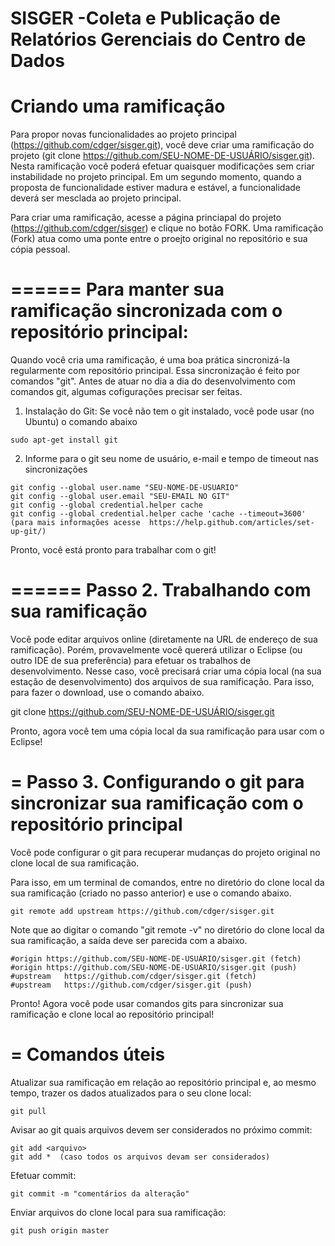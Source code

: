 SISGER -Coleta e Publicação de Relatórios Gerenciais do Centro de Dados
======
Criando uma ramificação
======
Para propor novas funcionalidades ao projeto principal (https://github.com/cdger/sisger.git), você deve criar uma ramificação do projeto (git clone https://github.com/SEU-NOME-DE-USUÁRIO/sisger.git). Nesta ramificação você poderá efetuar quaisquer modificações sem criar instabilidade no projeto principal. Em um segundo momento, quando a proposta de funcionalidade estiver madura e  estável, a funcionalidade deverá ser mesclada ao projeto principal. 

Para criar uma ramificação, acesse a página princiapal do projeto (https://github.com/cdger/sisger) e clique no botão FORK. Uma ramificação (Fork) atua como uma ponte entre o proejto original no repositório e sua cópia pessoal. 


======
Para manter sua ramificação sincronizada com o repositório principal:
======

Quando você cria uma ramificação, é uma boa prática sincronizá-la regularmente com repositório principal. Essa sincronização é feito por comandos "git". Antes de atuar no dia a dia do desenvolvimento com comandos git, algumas cofigurações precisar ser feitas.

  1. Instalação do Git: Se você não tem o git instalado, você pode usar (no Ubuntu) o comando abaixo

    sudo apt-get install git

  2. Informe para o git seu nome de usuário, e-mail e tempo de timeout nas sincronizações
  
    git config --global user.name "SEU-NOME-DE-USUARIO"
    git config --global user.email "SEU-EMAIL NO GIT"
    git config --global credential.helper cache
    git config --global credential.helper cache 'cache --timeout=3600'
    (para mais informações acesse  https://help.github.com/articles/set-up-git/)

  Pronto, você está pronto para trabalhar com o git!


======
Passo 2. Trabalhando com sua ramificação
======

  Você pode editar arquivos online (diretamente na URL de endereço de sua ramificação). Porém, provavelmente você quererá utilizar o Eclipse (ou outro IDE de sua preferência) para efetuar os trabalhos de desenvolvimento. Nesse caso, você precisará criar uma cópia local (na sua estação de desenvolvimento) dos arquivos de sua ramificação. Para isso, para fazer o download, use o comando abaixo.
  
  git clone https://github.com/SEU-NOME-DE-USUÁRIO/sisger.git

Pronto, agora você tem uma cópia local da sua ramificação para usar com o Eclipse!
  

=
Passo 3. Configurando o git para sincronizar sua ramificação com o repositório principal
=

  Você pode configurar o git para recuperar mudanças do projeto original no clone local de sua ramificação.
  
  Para isso, em um terminal de comandos, entre no diretório do clone local da sua ramificação (criado no passo anterior) e use o comando abaixo.
  
    git remote add upstream https://github.com/cdger/sisger.git
  
  Note que ao digitar o comando "git remote -v" no diretório do clone local da sua ramificação, a saída deve ser parecida com a abaixo.
  
  
    #origin	https://github.com/SEU-NOME-DE-USUÁRIO/sisger.git (fetch)
    #origin	https://github.com/SEU-NOME-DE-USUÁRIO/sisger.git (push)
    #upstream	https://github.com/cdger/sisger.git (fetch)
    #upstream	https://github.com/cdger/sisger.git (push)

  Pronto! Agora você pode usar comandos gits para sincronizar sua ramificação e clone local ao repositório principal!
  
=
Comandos úteis
=

  Atualizar sua ramificação em relação ao repositório principal e, ao mesmo tempo, trazer os dados atualizados para o seu clone local:
  
    git pull 
    
Avisar ao git quais arquivos devem ser considerados no próximo commit:
  
    git add <arquivo>
    git add *  (caso todos os arquivos devam ser considerados)
    
  Efetuar commit:
  
    git commit -m "comentários da alteração"
    
  Enviar arquivos do clone local para sua ramificação:
  
    git push origin master
    
    
  

